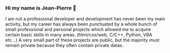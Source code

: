 ### Hi my name is Jean-Pierre 👋
I am not a professional developer and development has never been my main activity,
but my career has always been punctuated by a whole bunch of small professional and personal projects
which allowed me to acquire certain basic skills in many areas. (html/css/web, C/C++, Python, VBA etc…)
A very small part of these projects are public, but the majority must remain private because they often contain private datas.

<!--
**Peedjy/Peedjy** is a ✨ _special_ ✨ repository because its `README.md` (this file) appears on your GitHub profile.

Here are some ideas to get you started:

- 🔭 I’m currently working on ...
- 🌱 I’m currently learning ...
- 👯 I’m looking to collaborate on ...
- 🤔 I’m looking for help with ...
- 💬 Ask me about ...
- 📫 How to reach me: ...
- 😄 Pronouns: ...
- ⚡ Fun fact: ...
-->
